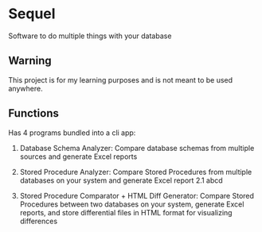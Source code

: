 # Sequel

Software to do multiple things with your database

## Warning
This project is for my learning purposes and is not meant to be used anywhere.

## Functions

Has 4 programs bundled into a cli app:

1. Database Schema Analyzer: Compare database schemas from multiple sources and generate Excel reports

2. Stored Procedure Analyzer: Compare Stored Procedures from multiple databases on your system and generate Excel report
    2.1 abcd
3. Stored Procedure Comparator + HTML Diff Generator: Compare Stored Procedures between two databases on your system, generate Excel reports, and store differential files in HTML format for visualizing differences